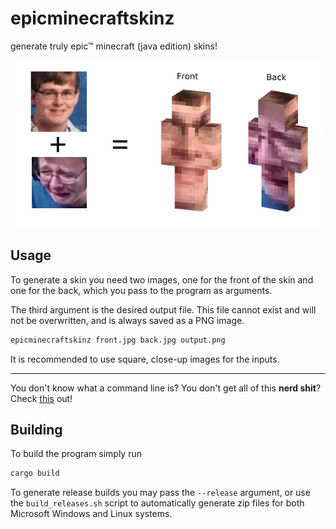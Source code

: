 # epicminecraftskinz

generate truly epic™ minecraft (java edition) skins!

![Example Image](example/example.jpg)

## Usage

To generate a skin you need two images, one for the front of the skin and one for the back,
which you pass to the program as arguments.

The third argument is the desired output file.
This file cannot exist and will not be overwritten, and is always saved as a PNG image.

```sh
epicminecraftskinz front.jpg back.jpg output.png
```

It is recommended to use square, close-up images for the inputs.

---
You don't know what a command line is?
You don't get all of this **nerd shit**?
Check [this](google.com/search?q=what+is+a+command+line+and+how+do+I+use+it) out!

## Building

To build the program simply run
```sh
cargo build
```

To generate release builds you may pass the `--release` argument, or use the
`build_releases.sh` script to automatically generate zip files for both
Microsoft Windows and Linux systems.
